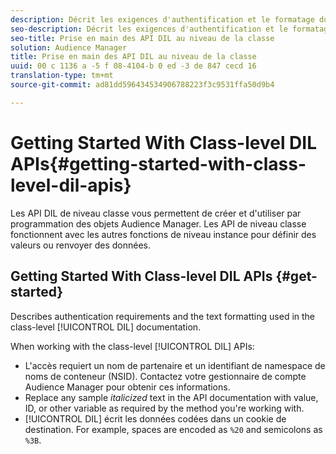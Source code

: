 ```yaml
---
description: Décrit les exigences d'authentification et le formatage du texte utilisé dans la documentation DIL au niveau de la classe.
seo-description: Décrit les exigences d'authentification et le formatage du texte utilisé dans la documentation DIL au niveau de la classe.
seo-title: Prise en main des API DIL au niveau de la classe
solution: Audience Manager
title: Prise en main des API DIL au niveau de la classe
uuid: 00 c 1136 a -5 f 08-4104-b 0 ed -3 de 847 cecd 16
translation-type: tm+mt
source-git-commit: ad81dd596434534906788223f3c9531ffa50d9b4

---
```



# Getting Started With Class-level DIL APIs{#getting-started-with-class-level-dil-apis}

Les API DIL de niveau classe vous permettent de créer et d&#39;utiliser par programmation des objets Audience Manager. Les API de niveau classe fonctionnent avec les autres fonctions de niveau instance pour définir des valeurs ou renvoyer des données.

## Getting Started With Class-level DIL APIs {#get-started}

Describes authentication requirements and the text formatting used in the class-level [!UICONTROL DIL] documentation.

<!-- 

c_class_start.xml

 -->

When working with the class-level [!UICONTROL DIL] APIs:

* L&#39;accès requiert un nom de partenaire et un identifiant de namespace de noms de conteneur (NSID). Contactez votre gestionnaire de compte Audience Manager pour obtenir ces informations.
* Replace any sample *italicized* text in the API documentation with value, ID, or other variable as required by the method you&#39;re working with.
* [!UICONTROL DIL] écrit les données codées dans un cookie de destination. For example, spaces are encoded as `%20` and semicolons as `%3B`.

